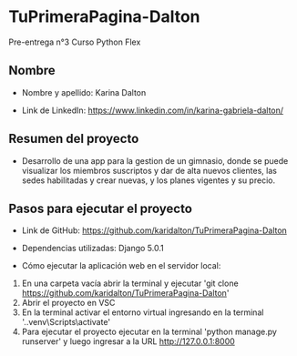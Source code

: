# TuPrimeraPagina-Dalton
Pre-entrega n°3 Curso Python Flex

## Nombre

- Nombre y apellido: Karina Dalton

- Link de LinkedIn: https://www.linkedin.com/in/karina-gabriela-dalton/

## Resumen del proyecto

- Desarrollo de una app para la gestion de un gimnasio, donde se puede visualizar los miembros suscriptos y dar de alta nuevos clientes, las sedes habilitadas y crear nuevas, y los planes vigentes y su precio.

## Pasos para ejecutar el proyecto

- Link de GitHub: https://github.com/karidalton/TuPrimeraPagina-Dalton

- Dependencias utilizadas: Django 5.0.1

- Cómo ejecutar la aplicación web en el servidor local:

1) En una carpeta vacía abrir la terminal y ejecutar 'git clone https://github.com/karidalton/TuPrimeraPagina-Dalton'
2) Abrir el proyecto en VSC
3) En la terminal activar el entorno virtual ingresando en la terminal '.\.venv\Scripts\activate'
4) Para ejecutar el proyecto ejecutar en la terminal 'python manage.py runserver' y luego ingresar a la URL http://127.0.0.1:8000


